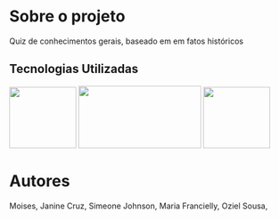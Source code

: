 
# Sobre o projeto
Quiz de conhecimentos gerais, baseado em em fatos históricos

## Tecnologias Utilizadas

<img height="110em"  width="120em" src="https://upload.wikimedia.org/wikipedia/commons/6/61/HTML5_logo_and_wordmark.svg" />
<img height="112em"  width="220em" src="https://upload.wikimedia.org/wikipedia/commons/d/d5/CSS3_logo_and_wordmark.svg" />
<img height="110em"  width="120em" src="https://upload.wikimedia.org/wikipedia/commons/9/99/Unofficial_JavaScript_logo_2.svg" />

# Autores
Moises,
Janine Cruz,
Simeone Johnson,
Maria Francielly,
Oziel Sousa,



